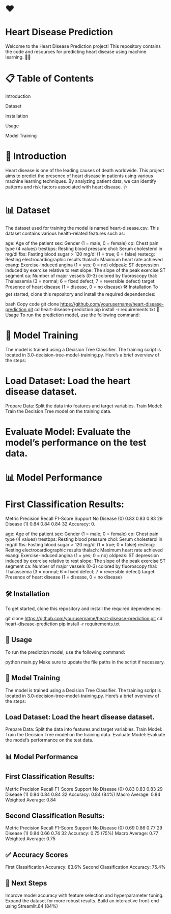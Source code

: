# ❤️

# Heart Disease Prediction
 Welcome to the Heart Disease Prediction project! This repository contains the code and resources for predicting heart disease using machine learning. 🏊‍♂️

# 📋 Table of Contents
 Introduction
 
 Dataset
 
 Installation
 
 Usage
 
 Model Training

# 🌟 Introduction
 Heart disease is one of the leading causes of death worldwide. This project aims to predict the presence of heart disease in patients using various machine learning techniques. By analyzing patient data, we can identify patterns and risk factors associated with heart disease. 🩺

# 📊 Dataset
 The dataset used for training the model is named heart-disease.csv. This dataset contains various health-related features such as:

age: Age of the patient
sex: Gender (1 = male; 0 = female)
cp: Chest pain type (4 values)
trestbps: Resting blood pressure
chol: Serum cholesterol in mg/dl
fbs: Fasting blood sugar > 120 mg/dl (1 = true; 0 = false)
restecg: Resting electrocardiographic results
thalach: Maximum heart rate achieved
exang: Exercise-induced angina (1 = yes; 0 = no)
oldpeak: ST depression induced by exercise relative to rest
slope: The slope of the peak exercise ST segment
ca: Number of major vessels (0-3) colored by fluoroscopy
thal: Thalassemia (3 = normal; 6 = fixed defect; 7 = reversible defect)
target: Presence of heart disease (1 = disease, 0 = no disease)
🛠️ Installation
To get started, clone this repository and install the required dependencies:

bash
Copy code
git clone https://github.com/yourusername/heart-disease-prediction.git
cd heart-disease-prediction
pip install -r requirements.txt
🚀 Usage
To run the prediction model, use the following command:

#  🧠 Model Training
 The model is trained using a Decision Tree Classifier. The training script is located in 3.0-decision-tree-model-training.py. Here’s a brief overview of the steps:

# Load Dataset: Load the heart disease dataset.
 Prepare Data: Split the data into features and target variables.
 Train Model: Train the Decision Tree model on the training data.
# Evaluate Model: Evaluate the model’s performance on the test data.
# 📊 Model Performance
# First Classification Results:
Metric	Precision	Recall	F1-Score	Support
No Disease (0)	0.83	0.83	0.83	29
Disease (1)	0.84	0.84	0.84	32
Accuracy: 0.

age: Age of the patient
sex: Gender (1 = male; 0 = female)
cp: Chest pain type (4 values)
trestbps: Resting blood pressure
chol: Serum cholesterol in mg/dl
fbs: Fasting blood sugar > 120 mg/dl (1 = true; 0 = false)
restecg: Resting electrocardiographic results
thalach: Maximum heart rate achieved
exang: Exercise-induced angina (1 = yes; 0 = no)
oldpeak: ST depression induced by exercise relative to rest
slope: The slope of the peak exercise ST segment
ca: Number of major vessels (0-3) colored by fluoroscopy
thal: Thalassemia (3 = normal; 6 = fixed defect; 7 = reversible defect)
target: Presence of heart disease (1 = disease, 0 = no disease)

## 🛠️ Installation
To get started, clone this repository and install the required dependencies:


 git clone https://github.com/yourusername/heart-disease-prediction.git
  cd heart-disease-prediction
  pip install -r requirements.txt
  
## 🚀 Usage
To run the prediction model, use the following command:


python main.py
Make sure to update the file paths in the script if necessary.

## 🧠 Model Training
The model is trained using a Decision Tree Classifier. The training script is located in 3.0-decision-tree-model-training.py. Here’s a brief overview of the steps:

##  Load Dataset: Load the heart disease dataset.
Prepare Data: Split the data into features and target variables.
Train Model: Train the Decision Tree model on the training data.
Evaluate Model: Evaluate the model’s performance on the test data.

## 📊 Model Performance
 ## First Classification Results:
Metric	Precision	Recall	F1-Score	Support
No Disease (0)	0.83	0.83	0.83	29
Disease (1)	0.84	0.84	0.84	32
Accuracy: 0.84 (84%)
Macro Average: 0.84
Weighted Average: 0.84

## Second Classification Results:
Metric	Precision	Recall	F1-Score	Support
No Disease (0)	0.69	0.86	0.77	29
Disease (1)	0.84	0.66	0.74	32
Accuracy: 0.75 (75%)
Macro Average: 0.77
Weighted Average: 0.75

## ✅ Accuracy Scores
First Classification Accuracy: 83.6%
Second Classification Accuracy: 75.4%

## 🚀 Next Steps
Improve model accuracy with feature selection and hyperparameter tuning.
Expand the dataset for more robust results.
Build an interactive front-end using Streamlit.84 (84%)
